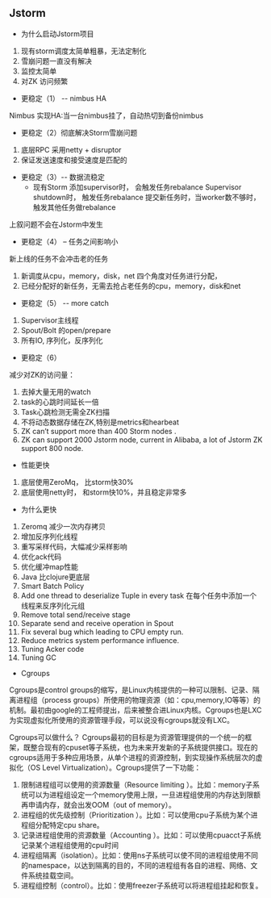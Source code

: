 ## Jstorm

- 为什么启动Jstorm项目

1. 现有storm调度太简单粗暴，无法定制化
1. 雪崩问题一直没有解决
1. 监控太简单
1. 对ZK 访问频繁

- 更稳定（1） -- nimbus HA

Nimbus 实现HA:当一台nimbus挂了，自动热切到备份nimbus


- 更稳定（2）彻底解决Storm雪崩问题

1. 底层RPC 采用netty + disruptor
1. 保证发送速度和接受速度是匹配的

- 更稳定（3）-- 数据流稳定
	- 现有Storm
	添加supervisor时， 会触发任务rebalance
	Supervisor shutdown时， 触发任务rebalance
	提交新任务时，当worker数不够时，触发其他任务做rebalance

上叙问题不会在Jstorm中发生

- 更稳定（4） – 任务之间影响小

新上线的任务不会冲击老的任务

1. 新调度从cpu，memory，disk，net 四个角度对任务进行分配，
1. 已经分配好的新任务，无需去抢占老任务的cpu，memory，disk和net

- 更稳定（5） -- more catch

1. Supervisor主线程
1. Spout/Bolt 的open/prepare
1. 所有IO, 序列化，反序列化

- 更稳定（6）

减少对ZK的访问量：

1. 去掉大量无用的watch
1. task的心跳时间延长一倍
1. Task心跳检测无需全ZK扫描
1. 不将动态数据存储在ZK,特别是metrics和hearbeat
1. ZK can’t support more than 400 Storm nodes .
1. ZK can support 2000 Jstorm node, current in Alibaba, a lot of Jstorm ZK support 800 node.


- 性能更快

1. 底层使用ZeroMq， 比storm快30%
1. 底层使用netty时， 和storm快10%，并且稳定非常多 

- 为什么更快

1. Zeromq 减少一次内存拷贝
1. 增加反序列化线程
1. 重写采样代码，大幅减少采样影响
1. 优化ack代码
1. 优化缓冲map性能
1. Java 比clojure更底层
1. Smart Batch Policy
1. Add one thread to deserialize Tuple in every task
在每个任务中添加一个线程来反序列化元组
1. Remove total send/receive stage
1. Separate send and receive operation in Spout
1. Fix several bug which leading to CPU empty run.
1. Reduce metrics system performance influence.
1. Tuning Acker code
1. Tuning GC


- Cgroups

Cgroups是control groups的缩写，是Linux内核提供的一种可以限制、记录、隔离进程组（process groups）所使用的物理资源（如：cpu,memory,IO等等）的机制。最初由google的工程师提出，后来被整合进Linux内核。Cgroups也是LXC为实现虚拟化所使用的资源管理手段，可以说没有cgroups就没有LXC。

Cgroups可以做什么？
Cgroups最初的目标是为资源管理提供的一个统一的框架，既整合现有的cpuset等子系统，也为未来开发新的子系统提供接口。现在的cgroups适用于多种应用场景，从单个进程的资源控制，到实现操作系统层次的虚拟化（OS Level Virtualization）。Cgroups提供了一下功能：

1. 限制进程组可以使用的资源数量（Resource limiting ）。比如：memory子系统可以为进程组设定一个memory使用上限，一旦进程组使用的内存达到限额再申请内存，就会出发OOM（out of memory）。
2. 进程组的优先级控制（Prioritization ）。比如：可以使用cpu子系统为某个进程组分配特定cpu share。
3. 记录进程组使用的资源数量（Accounting ）。比如：可以使用cpuacct子系统记录某个进程组使用的cpu时间
4. 进程组隔离（isolation）。比如：使用ns子系统可以使不同的进程组使用不同的namespace，以达到隔离的目的，不同的进程组有各自的进程、网络、文件系统挂载空间。
5. 进程组控制（control）。比如：使用freezer子系统可以将进程组挂起和恢复。